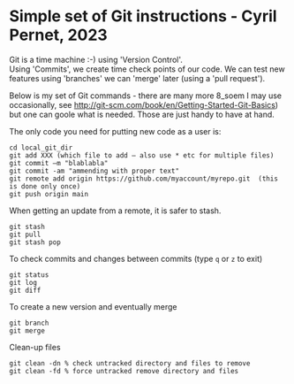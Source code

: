 # Simple set of Git instructions - Cyril Pernet, 2023

Git is a time machine :-) using 'Version Control'.  
Using 'Commits', we create time check points of our code. We can test new features using 'branches' we can 'merge' later (using a 'pull request').

Below is my set of Git commands - there are many more 8_soem I may use occasionally, see http://git-scm.com/book/en/Getting-Started-Git-Basics) but one can goole what is needed. Those are just handy to have at hand.

The only code you need for putting new code as a user is:  
```
cd local_git_dir
git add XXX (which file to add – also use * etc for multiple files)
git commit –m "blablabla"
git commit -am "ammending with proper text"
git remote add origin https://github.com/myaccount/myrepo.git  (this is done only once)
git push origin main
```

When getting an update from a remote, it is safer to stash.  
```
git stash
git pull
git stash pop
```

To check commits and changes between commits (type ``q`` or ``z`` to exit)
```
git status
git log
git diff
```

To create a new version and eventually merge 
```
git branch
git merge
```

Clean-up files
```
git clean -dn % check untracked directory and files to remove
git clean -fd % force untracked remove directory and files 
```